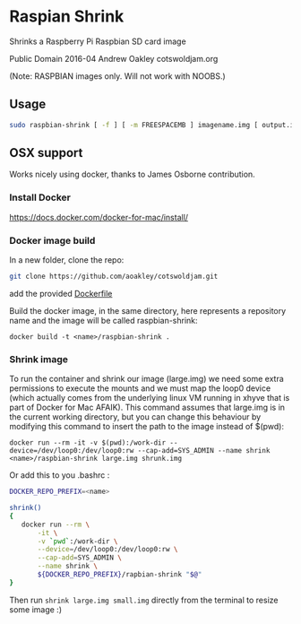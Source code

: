 # Raspian Shrink

Shrinks a Raspberry Pi Raspbian SD card image

Public Domain 2016-04 Andrew Oakley cotswoldjam.org

(Note: RASPBIAN images only. Will not work with NOOBS.)

## Usage

```sh
sudo raspbian-shrink [ -f ] [ -m FREESPACEMB ] imagename.img [ output.img ]
```

## OSX support

Works nicely using docker, thanks to James Osborne contribution.

### Install Docker

https://docs.docker.com/docker-for-mac/install/

### Docker image build

In a new folder, clone the repo:

```sh
git clone https://github.com/aoakley/cotswoldjam.git
```

add the provided [Dockerfile](./Dockerfile)

Build the docker image, in the same directory, here represents a repository name and the image will be called raspbian-shrink:

`docker build -t <name>/raspbian-shrink .`

### Shrink image

To run the container and shrink our image (large.img) we need some extra permissions to execute the mounts and we must map the loop0 device (which actually comes from the underlying linux VM running in xhyve that is part of Docker for Mac AFAIK). This command assumes that large.img is in the current working directory, but you can change this behaviour by modifying this command to insert the path to the image instead of $(pwd):

`docker run --rm -it -v $(pwd):/work-dir --device=/dev/loop0:/dev/loop0:rw --cap-add=SYS_ADMIN --name shrink <name>/raspbian-shrink large.img shrunk.img`

Or add this to you .bashrc :

```sh
DOCKER_REPO_PREFIX=<name>

shrink()
{
   docker run --rm \
       -it \
       -v `pwd`:/work-dir \
       --device=/dev/loop0:/dev/loop0:rw \
       --cap-add=SYS_ADMIN \
       --name shrink \
       ${DOCKER_REPO_PREFIX}/rapbian-shrink "$@"
}
```

Then run `shrink large.img small.img` directly from the terminal to resize some image :)